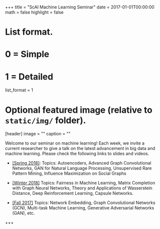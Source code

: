 +++
title = "ScAI Machine Learning Seminar"
date = 2017-01-01T00:00:00
math = false
highlight = false

# List format.
#   0 = Simple
#   1 = Detailed
list_format = 1

# Optional featured image (relative to `static/img/` folder).
[header]
image = ""
caption = ""

Welcome to our seminar on machine learning! Each week, we invite a current researcher to give a talk on the latest advancement in big data and machine learning. Please check the following links to slides and videos.

- [\[Spring 2018\]](http://yunshengb.com/spring-2018-machine-learning-seminar/): Topics: Autoencoders, Advanced Graph Convolutional Networks, GAN for Natural Language Processing, Unsupervised Rare Pattern Mining, Influence Maximization on Social Graphs

- [\[Winter 2018\]](http://yunshengb.com/winter-2018-machine-learning-seminar/) Topics: Fairness in Machine Learning, Matrix Completion with Graph Neural Networks, Theory and Applications of Wasserstein Distance, Deep Reinforcement Learning, Capsule Networks.

- [\[Fall 2017\]](http://yunshengb.com/fall-2017-machine-learning-seminar/) Topics: Network Embedding, Graph Convolutional Networks (GCN), Multi-task Machine Learning, Generative Adversarial Networks (GAN), etc.

+++

